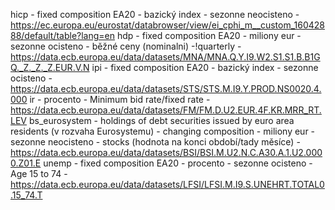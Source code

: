 hicp - fixed composition EA20 - bazický index - sezonne neocisteno - https://ec.europa.eu/eurostat/databrowser/view/ei_cphi_m__custom_16042888/default/table?lang=en
hdp - fixed composition EA20 - miliony eur - sezonne ocisteno - běžné ceny (nominalni) -!quarterly - https://data.ecb.europa.eu/data/datasets/MNA/MNA.Q.Y.I9.W2.S1.S1.B.B1GQ._Z._Z._Z.EUR.V.N
ipi - fixed composition EA20 - bazický index - sezonne ocisteno - https://data.ecb.europa.eu/data/datasets/STS/STS.M.I9.Y.PROD.NS0020.4.000
ir - procento - Minimum bid rate/fixed rate - https://data.ecb.europa.eu/data/datasets/FM/FM.D.U2.EUR.4F.KR.MRR_RT.LEV
bs_eurosystem - holdings of debt securities issued by euro area residents (v rozvaha Eurosystemu) - changing composition - miliony eur - sezonne neocisteno - stocks (hodnota na konci období/tady měsíce) - https://data.ecb.europa.eu/data/datasets/BSI/BSI.M.U2.N.C.A30.A.1.U2.0000.Z01.E
unemp - fixed composition EA20 - procento - sezonne ocisteno - Age 15 to 74 - https://data.ecb.europa.eu/data/datasets/LFSI/LFSI.M.I9.S.UNEHRT.TOTAL0.15_74.T
